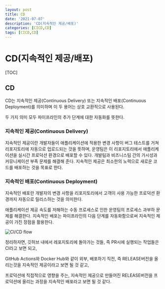```yaml
---
layout: post
title: CD
date: '2021-07-07'
description: 'CD(지속적인 제공/배포)'
categories: [CICD,CD]
tags: [CICD,CD]
---
```


# CD(지속적인 제공/배포)

[TOC]

## CD

CD는 지속적인 제공(Continuous Delivery) 또는 지속적인 배포(Continuous Deployment)를 의미하며 이 두 용어는 상호 교환적으로 사용된다.

두 가지 의미 모두 파이프라인의 추가 단계에 대한 자동화를 뜻한다.



### 지속적인 제공(Continuous Delivery)

지속적인 제공이란 개발자들이 애플리케이션에 적용한 변경 사항이 버그 테스트를 거쳐 리포지토리에 자동으로 업로드되는 것을 뜻하며, 운영팀은 이 리포지토리에서 애플리케이션을 실시간 프로덕션 환경으로 배포할 수 있다. 개발팀과 비즈니스팀 간의 가시성과 커뮤니케이션 부족 문제를 해결해 준다. 지속적인 제공은 최소한의 노력으로 새로운 코드를 배포하는 것을 목표로 한다.



### 지속적인 배포(Continuous Deployment)

지속적인 배포란 개발자의 변경 사항을 리포지토리에서 고객이 사용 가능한 프로덕션 환경까지 자동으로 릴리스하는 것을 의미한다.

애플리케이션 제공 속도를 저해하는 수동 프로세스로 인한 운영팀의 프로세스 과부하 문제를 해결한다. 지속적인 배포는 파이프라인의 다음 단계를 자동화함으로써 지속적인 제공이 가진 장점을 활용한다.



![CI/CD flow](https://www.redhat.com/cms/managed-files/ci-cd-flow-mobile_0.png)



정리하자면, 깃허브 내에서 레포지토리에 돌아가는 것들, 즉 PR시에 실행되는 작업들은 CI라고 보면 되고,

GitHub Actions와 Docker Hub와 같이 외부, 배포하기 직전, 즉 RELEASE버전을 올리는것을 지속적인 제공이라고 보면 될 것 같고,

프로덕션에 직접적으로 영향을 주는, 지속적인 제공으로 만들어진 RELEASE버전을 프로덕션에 올리는 과정을 지속적인 배포라고 보면 될 것 같다.

